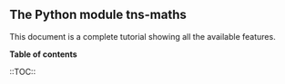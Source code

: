The Python module tns-maths
---------------------------

This document is a complete tutorial showing all the available features.


**Table of contents**

::TOC::

